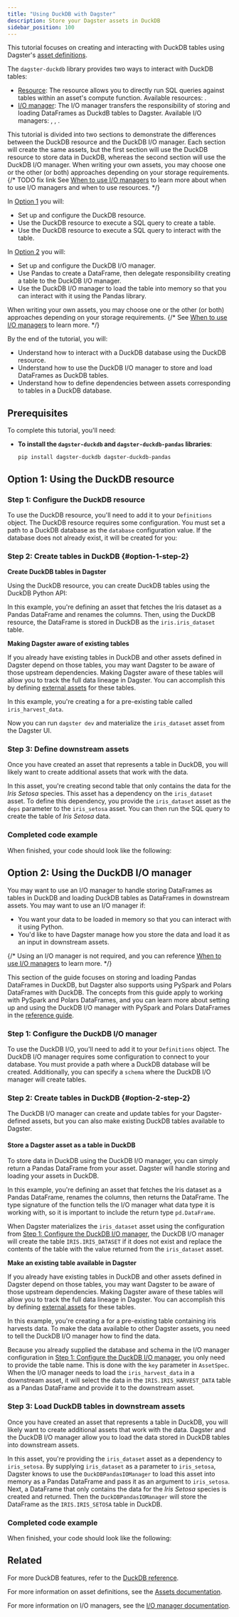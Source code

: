 ```yaml
---
title: "Using DuckDB with Dagster"
description: Store your Dagster assets in DuckDB
sidebar_position: 100
---
```


This tutorial focuses on creating and interacting with DuckDB tables using Dagster's [asset definitions](/guides/build/assets/defining-assets).

The `dagster-duckdb` library provides two ways to interact with DuckDB tables:

- [Resource](/guides/build/external-resources/): The resource allows you to directly run SQL queries against tables within an asset's compute function. Available resources: <PyObject section="libraries" module="dagster_duckdb" object="DuckDBResource" />.
- [I/O manager](/guides/build/io-managers/): The I/O manager transfers the responsibility of storing and loading DataFrames as DuckdB tables to Dagster. Available I/O managers: <PyObject section="libraries" module="dagster_duckdb_pandas" object="DuckDBPandasIOManager" />, <PyObject section="libraries" module="dagster_duckdb_pyspark" object="DuckDBPySparkIOManager" />, <PyObject section="libraries" module="dagster_duckdb_polars" object="DuckDBPolarsIOManager" />.

This tutorial is divided into two sections to demonstrate the differences between the DuckDB resource and the DuckDB I/O manager. Each section will create the same assets, but the first section will use the DuckDB resource to store data in DuckDB, whereas the second section will use the DuckDB I/O manager. When writing your own assets, you may choose one or the other (or both) approaches depending on your storage requirements. {/* TODO fix link See [When to use I/O managers](/guides/build/io-managers/#when-to-use-io-managers) to learn more about when to use I/O managers and when to use resources. */}

In [Option 1](#option-1-using-the-duckdb-resource) you will:

- Set up and configure the DuckDB resource.
- Use the DuckDB resource to execute a SQL query to create a table.
- Use the DuckDB resource to execute a SQL query to interact with the table.

In [Option 2](#option-2-using-the-duckdb-io-manager) you will:

- Set up and configure the DuckDB I/O manager.
- Use Pandas to create a DataFrame, then delegate responsibility creating a table to the DuckDB I/O manager.
- Use the DuckDB I/O manager to load the table into memory so that you can interact with it using the Pandas library.

When writing your own assets, you may choose one or the other (or both) approaches depending on your storage requirements. {/* See [When to use I/O managers](/guides/build/io-managers/#when-to-use-io-managers) to learn more. */}

By the end of the tutorial, you will:

- Understand how to interact with a DuckDB database using the DuckDB resource.
- Understand how to use the DuckDB I/O manager to store and load DataFrames as DuckDB tables.
- Understand how to define dependencies between assets corresponding to tables in a DuckDB database.

## Prerequisites

To complete this tutorial, you'll need:

- **To install the `dagster-duckdb` and `dagster-duckdb-pandas` libraries**:

  ```shell
  pip install dagster-duckdb dagster-duckdb-pandas
  ```

## Option 1: Using the DuckDB resource

### Step 1: Configure the DuckDB resource

To use the DuckDB resource, you'll need to add it to your `Definitions` object. The DuckDB resource requires some configuration. You must set a path to a DuckDB database as the `database` configuration value. If the database does not already exist, it will be created for you:

<CodeExample path="docs_snippets/docs_snippets/integrations/duckdb/tutorial/resource/configuration.py" startAfter="start_example" endBefore="end_example" />

### Step 2: Create tables in DuckDB \{#option-1-step-2}

<Tabs>

<TabItem value="Create DuckDB tables in Dagster">

**Create DuckDB tables in Dagster**

Using the DuckDB resource, you can create DuckDB tables using the DuckDB Python API:

<CodeExample path="docs_snippets/docs_snippets/integrations/duckdb/tutorial/resource/create_table.py" startAfter="start_example" endBefore="end_example" />

In this example, you're defining an asset that fetches the Iris dataset as a Pandas DataFrame and renames the columns. Then, using the DuckDB resource, the DataFrame is stored in DuckDB as the `iris.iris_dataset` table.

</TabItem>

<TabItem value="Making Dagster aware of existing tables">

**Making Dagster aware of existing tables**

If you already have existing tables in DuckDB and other assets defined in Dagster depend on those tables, you may want Dagster to be aware of those upstream dependencies. Making Dagster aware of these tables will allow you to track the full data lineage in Dagster. You can accomplish this by defining [external assets](/guides/build/assets/external-assets) for these tables.


<CodeExample path="docs_snippets/docs_snippets/integrations/duckdb/tutorial/io_manager/source_asset.py" />

In this example, you're creating a <PyObject section="assets" module="dagster" object="AssetSpec" /> for a pre-existing table called `iris_harvest_data`.

</TabItem>

</Tabs>

Now you can run `dagster dev` and materialize the `iris_dataset` asset from the Dagster UI.

### Step 3: Define downstream assets

Once you have created an asset that represents a table in DuckDB, you will likely want to create additional assets that work with the data.

<CodeExample path="docs_snippets/docs_snippets/integrations/duckdb/tutorial/resource/downstream.py" startAfter="start_example" endBefore="end_example" />

In this asset, you're creating second table that only contains the data for the _Iris Setosa_ species. This asset has a dependency on the `iris_dataset` asset. To define this dependency, you provide the `iris_dataset` asset as the `deps` parameter to the `iris_setosa` asset. You can then run the SQL query to create the table of _Iris Setosa_ data.

### Completed code example

When finished, your code should look like the following:

<CodeExample path="docs_snippets/docs_snippets/integrations/duckdb/tutorial/resource/full_example.py" />

## Option 2: Using the DuckDB I/O manager

You may want to use an I/O manager to handle storing DataFrames as tables in DuckDB and loading DuckDB tables as DataFrames in downstream assets. You may want to use an I/O manager if:

- You want your data to be loaded in memory so that you can interact with it using Python.
- You'd like to have Dagster manage how you store the data and load it as an input in downstream assets.

{/* Using an I/O manager is not required, and you can reference [When to use I/O managers](/guides/build/io-managers/#when-to-use-io-managers) to learn more. */}

This section of the guide focuses on storing and loading Pandas DataFrames in DuckDB, but Dagster also supports using PySpark and Polars DataFrames with DuckDB. The concepts from this guide apply to working with PySpark and Polars DataFrames, and you can learn more about setting up and using the DuckDB I/O manager with PySpark and Polars DataFrames in the [reference guide](/integrations/libraries/duckdb/reference).

### Step 1: Configure the DuckDB I/O manager

To use the DuckDB I/O, you'll need to add it to your `Definitions` object. The DuckDB I/O manager requires some configuration to connect to your database. You must provide a path where a DuckDB database will be created. Additionally, you can specify a `schema` where the DuckDB I/O manager will create tables.

<CodeExample path="docs_snippets/docs_snippets/integrations/duckdb/tutorial/io_manager/configuration.py" startAfter="start_example" endBefore="end_example" />

### Step 2: Create tables in DuckDB \{#option-2-step-2}

The DuckDB I/O manager can create and update tables for your Dagster-defined assets, but you can also make existing DuckDB tables available to Dagster.

<Tabs>

<TabItem value="Create tables in DuckDB from Dagster assets">

#### Store a Dagster asset as a table in DuckDB

To store data in DuckDB using the DuckDB I/O manager, you can simply return a Pandas DataFrame from your asset. Dagster will handle storing and loading your assets in DuckDB.

<CodeExample path="docs_snippets/docs_snippets/integrations/duckdb/tutorial/io_manager/basic_example.py" />

In this example, you're defining an asset that fetches the Iris dataset as a Pandas DataFrame, renames the columns, then returns the DataFrame. The type signature of the function tells the I/O manager what data type it is working with, so it is important to include the return type `pd.DataFrame`.

When Dagster materializes the `iris_dataset` asset using the configuration from [Step 1: Configure the DuckDB I/O manager](#step-1-configure-the-duckdb-io-manager), the DuckDB I/O manager will create the table `IRIS.IRIS_DATASET` if it does not exist and replace the contents of the table with the value returned from the `iris_dataset` asset.

</TabItem>

<TabItem value="Make existing tables available in Dagster">

**Make an existing table available in Dagster**

If you already have existing tables in DuckDB and other assets defined in Dagster depend on those tables, you may want Dagster to be aware of those upstream dependencies. Making Dagster aware of these tables will allow you to track the full data lineage in Dagster. You can accomplish this by defining [external assets](/guides/build/assets/external-assets) for these tables.

<CodeExample path="docs_snippets/docs_snippets/integrations/duckdb/tutorial/io_manager/source_asset.py" />

In this example, you're creating a <PyObject section="assets" module="dagster" object="AssetSpec" /> for a pre-existing table containing iris harvests data. To make the data available to other Dagster assets, you need to tell the DuckDB I/O manager how to find the data.

Because you already supplied the database and schema in the I/O manager configuration in [Step 1: Configure the DuckDB I/O manager](#step-1-configure-the-duckdb-io-manager), you only need to provide the table name. This is done with the `key` parameter in `AssetSpec`. When the I/O manager needs to load the `iris_harvest_data` in a downstream asset, it will select the data in the `IRIS.IRIS_HARVEST_DATA` table as a Pandas DataFrame and provide it to the downstream asset.

</TabItem>
</Tabs>

### Step 3: Load DuckDB tables in downstream assets

Once you have created an asset that represents a table in DuckDB, you will likely want to create additional assets that work with the data. Dagster and the DuckDB I/O manager allow you to load the data stored in DuckDB tables into downstream assets.

<CodeExample path="docs_snippets/docs_snippets/integrations/duckdb/tutorial/io_manager/load_downstream.py" startAfter="start_example" endBefore="end_example" />

In this asset, you're providing the `iris_dataset` asset as a dependency to `iris_setosa`. By supplying `iris_dataset` as a parameter to `iris_setosa`, Dagster knows to use the `DuckDBPandasIOManager` to load this asset into memory as a Pandas DataFrame and pass it as an argument to `iris_setosa`. Next, a DataFrame that only contains the data for the _Iris Setosa_ species is created and returned. Then the `DuckDBPandasIOManager` will store the DataFrame as the `IRIS.IRIS_SETOSA` table in DuckDB.

### Completed code example

When finished, your code should look like the following:

<CodeExample path="docs_snippets/docs_snippets/integrations/duckdb/tutorial/io_manager/full_example.py" />

## Related

For more DuckDB features, refer to the [DuckDB reference](/integrations/libraries/duckdb/reference).

For more information on asset definitions, see the [Assets documentation](/guides/build/assets/).

For more information on I/O managers, see the [I/O manager documentation](/guides/build/io-managers/).
